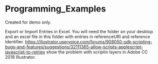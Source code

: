 # Programming_Examples
Created for demo only.

Export or Import Entries in Excel.
You will need the folder on your desktop
and an excel file in this folder with 
entries in referenceURI and reference Identifier.
https://illustrator.uservoice.com/forums/908050-sdk-scripting-bugs-and-features/suggestions/32111365-allow-scripts-applescript-javascript-to-retriev
show the problem with scriptin layers in Adobe CC 2018 Illustrator.
